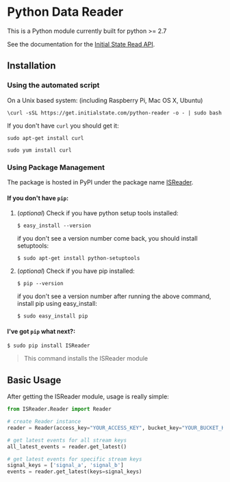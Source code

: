 Python Data Reader
===============
This is a Python module currently built for python >= 2.7

See the documentation for the [Initial State Read API](https://initialstatereadapi.docs.apiary.io/).

## Installation

### Using the automated script

On a Unix based system: (including Raspberry Pi, Mac OS X, Ubuntu) 

```
\curl -sSL https://get.initialstate.com/python-reader -o - | sudo bash
```

If you don't have `curl` you should get it:

```
sudo apt-get install curl
```

```
sudo yum install curl
```


### Using Package Management
The package is hosted in PyPI under the package name [ISReader](https://pypi.python.org/pypi/ISReader).

#### If you don't have `pip`:

1. (*optional*) Check if you have python setup tools installed:

	```
	$ easy_install --version
	```
	
	if you don't see a version number come back, you should install setuptools:
	
	```
	$ sudo apt-get install python-setuptools
	```
	

2. (*optional*) Check if you have pip installed:

	```
	$ pip --version
	```
	
	if you don't see a version number after running the above command, install pip using easy_install:
	
	```
	$ sudo easy_install pip
	```

#### I've got `pip` what next?:


```
$ sudo pip install ISReader
```

> This command installs the ISReader module


## Basic Usage

After getting the ISReader module, usage is really simple:

```python
from ISReader.Reader import Reader

# create Reader instance
reader = Reader(access_key="YOUR_ACCESS_KEY", bucket_key="YOUR_BUCKET_KEY")

# get latest events for all stream keys
all_latest_events = reader.get_latest()

# get latest events for specific stream keys
signal_keys = ['signal_a', 'signal_b']
events = reader.get_latest(keys=signal_keys)
```
